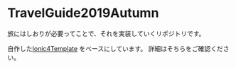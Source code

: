 # TravelGuide2019Autumn
旅にはしおりが必要ってことで、それを実装していくリポジトリです。

自作した[Ionic4Template](https://github.com/TentaShion/Ionic4AngularTemplate) をベースにしています。
詳細はそちらをご確認ください。
